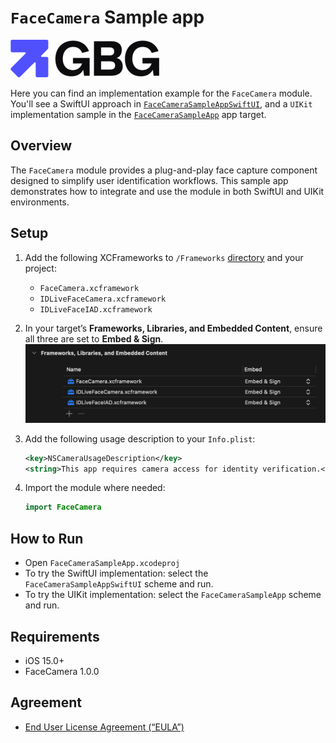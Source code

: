 # `FaceCamera` Sample app

![gbg-logo](./img/gbg-logo.png)

Here you can find an implementation example for the `FaceCamera` module. You'll see a SwiftUI approach in [`FaceCameraSampleAppSwiftUI`](./FaceCameraSampleAppSwiftUI/), and a `UIKit` implementation sample in the [`FaceCameraSampleApp`]() app target.

## Overview

The `FaceCamera` module provides a plug-and-play face capture component designed to simplify user identification workflows. This sample app demonstrates how to integrate and use the module in both SwiftUI and UIKit environments.

## Setup

1. Add the following XCFrameworks to `/Frameworks` [directory](./Frameworks/) and your project:
   - `FaceCamera.xcframework`
   - `IDLiveFaceCamera.xcframework`
   - `IDLiveFaceIAD.xcframework`

2. In your target’s **Frameworks, Libraries, and Embedded Content**, ensure all three are set to **Embed & Sign**.
    ![embed-and-sign](./img/embed-sign-frameworks.png)

3. Add the following usage description to your `Info.plist`:
   ```xml
   <key>NSCameraUsageDescription</key>
   <string>This app requires camera access for identity verification.</string>
   ```

4. Import the module where needed:
    ```swift
    import FaceCamera
    ```

## How to Run

- Open `FaceCameraSampleApp.xcodeproj`
- To try the SwiftUI implementation: select the `FaceCameraSampleAppSwiftUI` scheme and run.
- To try the UIKit implementation: select the `FaceCameraSampleApp` scheme and run.

## Requirements

- iOS 15.0+
- FaceCamera 1.0.0

## Agreement

- [End User License Agreement (“EULA”)](./EULA.txt)
